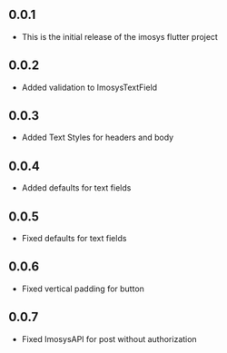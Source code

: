 ## 0.0.1

* This is the initial release of the imosys flutter project

## 0.0.2

* Added validation to ImosysTextField

## 0.0.3

* Added Text Styles for headers and body

## 0.0.4

* Added defaults for text fields

## 0.0.5

* Fixed defaults for text fields

## 0.0.6

* Fixed vertical padding for button

## 0.0.7

* Fixed ImosysAPI for post without authorization
